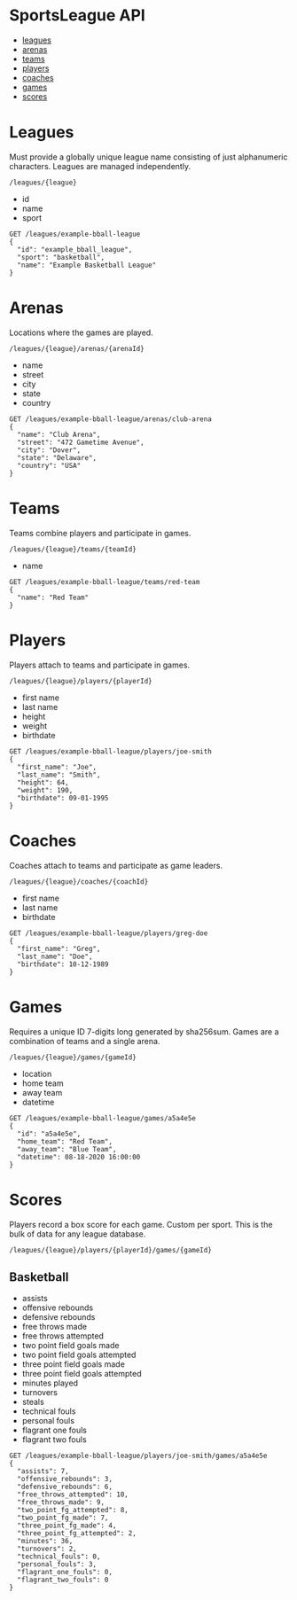 # SportsLeague API

* [leagues](#leagues)
* [arenas](#arenas)
* [teams](#teams)
* [players](#players)
* [coaches](#coaches)
* [games](#games)
* [scores](#scores)

# Leagues

Must provide a globally unique league name consisting of just alphanumeric characters. Leagues are managed independently.

`/leagues/{league}`

* id
* name
* sport

```
GET /leagues/example-bball-league
{
  "id": "example_bball_league",
  "sport": "basketball",
  "name": "Example Basketball League"
}
```

# Arenas

Locations where the games are played.

`/leagues/{league}/arenas/{arenaId}`

* name
* street
* city
* state
* country

```
GET /leagues/example-bball-league/arenas/club-arena
{
  "name": "Club Arena",
  "street": "472 Gametime Avenue",
  "city": "Dover",
  "state": "Delaware",
  "country": "USA"
}
```

# Teams

Teams combine players and participate in games.

`/leagues/{league}/teams/{teamId}`

* name

```
GET /leagues/example-bball-league/teams/red-team
{
  "name": "Red Team"
}
```


# Players

Players attach to teams and participate in games.

`/leagues/{league}/players/{playerId}`

* first name
* last name
* height
* weight
* birthdate

```
GET /leagues/example-bball-league/players/joe-smith
{
  "first_name": "Joe",
  "last_name": "Smith",
  "height": 64,
  "weight": 190,
  "birthdate": 09-01-1995
}
```


# Coaches

Coaches attach to teams and participate as game leaders.

`/leagues/{league}/coaches/{coachId}`

* first name
* last name
* birthdate

```
GET /leagues/example-bball-league/players/greg-doe
{
  "first_name": "Greg",
  "last_name": "Doe",
  "birthdate": 10-12-1989
}
```

# Games

Requires a unique ID 7-digits long generated by sha256sum. Games are a combination of teams and a single arena.

`/leagues/{league}/games/{gameId}`

* location
* home team
* away team
* datetime

```
GET /leagues/example-bball-league/games/a5a4e5e
{
  "id": "a5a4e5e",
  "home_team": "Red Team",
  "away_team": "Blue Team",
  "datetime": 08-18-2020 16:00:00
}
```


# Scores

Players record a box score for each game. Custom per sport. This is the bulk of data for any league database.

`/leagues/{league}/players/{playerId}/games/{gameId}`

## Basketball

* assists
* offensive rebounds
* defensive rebounds
* free throws made
* free throws attempted
* two point field goals made
* two point field goals attempted
* three point field goals made
* three point field goals attempted
* minutes played
* turnovers
* steals
* technical fouls
* personal fouls
* flagrant one fouls
* flagrant two fouls

```
GET /leagues/example-bball-league/players/joe-smith/games/a5a4e5e
{
  "assists": 7,
  "offensive_rebounds": 3,
  "defensive_rebounds": 6,
  "free_throws_attempted": 10,
  "free_throws_made": 9,
  "two_point_fg_attempted": 8,
  "two_point_fg_made": 7,
  "three_point_fg_made": 4,
  "three_point_fg_attempted": 2,
  "minutes": 36,
  "turnovers": 2,
  "technical_fouls": 0,
  "personal_fouls": 3,
  "flagrant_one_fouls": 0,
  "flagrant_two_fouls": 0
}
```
